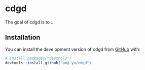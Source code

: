 
<!-- README.md is generated from README.Rmd. Please edit that file -->

# cdgd

<!-- badges: start -->
<!-- badges: end -->

The goal of cdgd is to …

## Installation

You can install the development version of cdgd from
[GitHub](https://github.com/) with:

``` r
# install.packages("devtools")
devtools::install_github("ang-yu/cdgd")
```
